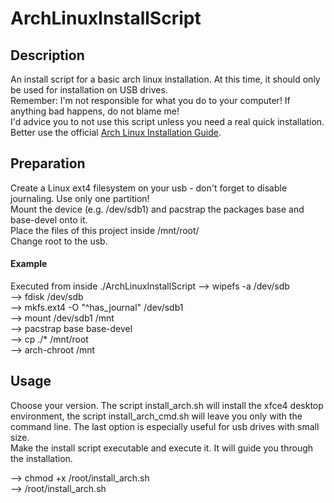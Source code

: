 # ArchLinuxInstallScript

## Description
An install script for a basic arch linux installation.
At this time, it should only be used for installation on USB drives.<br>
Remember: I'm not responsible for what you do to your computer! If anything bad happens, do not blame me!<br>
I'd advice you to not use this script unless you need a real quick installation.
Better use the official [Arch Linux Installation Guide](https://www.archlinux.org/index.php/Installation_guide).

## Preparation

Create a Linux ext4 filesystem on your usb - don't forget to disable journaling.
Use only one partition!<br>
Mount the device (e.g. /dev/sdb1) and pacstrap the packages base and base-devel onto it.<br>
Place the files of this project inside /mnt/root/<br>
Change root to the usb.

#### Example
Executed from inside ./ArchLinuxInstallScript
--> wipefs -a /dev/sdb<br>
--> fdisk /dev/sdb<br>
--> mkfs.ext4 -O "^has_journal" /dev/sdb1<br>
--> mount /dev/sdb1 /mnt<br>
--> pacstrap base base-devel<br>
--> cp ./* /mnt/root<br>
--> arch-chroot /mnt<br>

## Usage

Choose your version.
The script install_arch.sh will install the xfce4 desktop environment, the script install_arch_cmd.sh will leave you only with the command line.
The last option is especially useful for usb drives with small size.<br>
Make the install script executable and execute it. It will guide you through the installation.

--> chmod +x /root/install_arch.sh<br>
--> /root/install_arch.sh<br>
